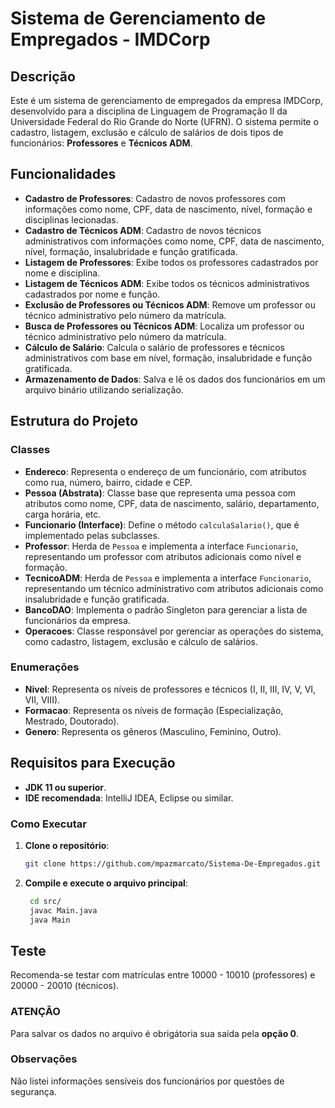# Sistema de Gerenciamento de Empregados - IMDCorp

## Descrição
Este é um sistema de gerenciamento de empregados da empresa IMDCorp, desenvolvido para a disciplina de Linguagem de Programação II da Universidade Federal do Rio Grande do Norte (UFRN). O sistema permite o cadastro, listagem, exclusão e cálculo de salários de dois tipos de funcionários: **Professores** e **Técnicos ADM**.

## Funcionalidades
- **Cadastro de Professores**: Cadastro de novos professores com informações como nome, CPF, data de nascimento, nível, formação e disciplinas lecionadas.
- **Cadastro de Técnicos ADM**: Cadastro de novos técnicos administrativos com informações como nome, CPF, data de nascimento, nível, formação, insalubridade e função gratificada.
- **Listagem de Professores**: Exibe todos os professores cadastrados por nome e disciplina.
- **Listagem de Técnicos ADM**: Exibe todos os técnicos administrativos cadastrados por nome e função.
- **Exclusão de Professores ou Técnicos ADM**: Remove um professor ou técnico administrativo pelo número da matrícula.
- **Busca de Professores ou Técnicos ADM**: Localiza um professor ou técnico administrativo pelo número da matrícula.
- **Cálculo de Salário**: Calcula o salário de professores e técnicos administrativos com base em nível, formação, insalubridade e função gratificada.
- **Armazenamento de Dados**: Salva e lê os dados dos funcionários em um arquivo binário utilizando serialização.

## Estrutura do Projeto

### Classes

- **Endereco**: Representa o endereço de um funcionário, com atributos como rua, número, bairro, cidade e CEP.
- **Pessoa (Abstrata)**: Classe base que representa uma pessoa com atributos como nome, CPF, data de nascimento, salário, departamento, carga horária, etc.
- **Funcionario (Interface)**: Define o método `calculaSalario()`, que é implementado pelas subclasses.
- **Professor**: Herda de `Pessoa` e implementa a interface `Funcionario`, representando um professor com atributos adicionais como nível e formação.
- **TecnicoADM**: Herda de `Pessoa` e implementa a interface `Funcionario`, representando um técnico administrativo com atributos adicionais como insalubridade e função gratificada.
- **BancoDAO**: Implementa o padrão Singleton para gerenciar a lista de funcionários da empresa.
- **Operacoes**: Classe responsável por gerenciar as operações do sistema, como cadastro, listagem, exclusão e cálculo de salários.

### Enumerações
- **Nivel**: Representa os níveis de professores e técnicos (I, II, III, IV, V, VI, VII, VIII).
- **Formacao**: Representa os níveis de formação (Especialização, Mestrado, Doutorado).
- **Genero**: Representa os gêneros (Masculino, Feminino, Outro).

## Requisitos para Execução

- **JDK 11 ou superior**.
- **IDE recomendada**: IntelliJ IDEA, Eclipse ou similar.

### Como Executar

1. **Clone o repositório**:
   ```bash
   git clone https://github.com/mpazmarcato/Sistema-De-Empregados.git
   ```
2. **Compile e execute o arquivo principal**:
   ```bash
    cd src/
    javac Main.java
    java Main
   ```
   
## Teste

Recomenda-se testar com matrículas entre 10000 - 10010 (professores) e 20000 - 20010 (técnicos).

### ATENÇÃO

Para salvar os dados no arquivo é obrigátoria sua saída pela **opção 0**.

### Observações
Não listei informações sensíveis dos funcionários por questões de segurança.